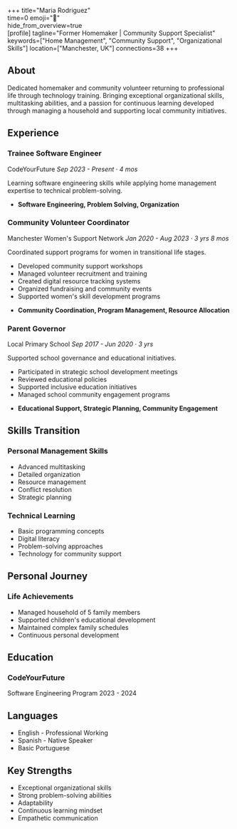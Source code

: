 +++ 
title="Maria Rodriguez"  
time=0 
emoji="👤"  
hide_from_overview=true  
[profile] 
tagline="Former Homemaker | Community Support Specialist" 
keywords=["Home Management", "Community Support", "Organizational Skills"] 
location=["Manchester, UK"] 
connections=38 
+++

## About

Dedicated homemaker and community volunteer returning to professional life through technology training. Bringing exceptional organizational skills, multitasking abilities, and a passion for continuous learning developed through managing a household and supporting local community initiatives.

## Experience

### Trainee Software Engineer

CodeYourFuture
_Sep 2023 - Present · 4 mos_

Learning software engineering skills while applying home management expertise to technical problem-solving.

- **Software Engineering, Problem Solving, Organization**

### Community Volunteer Coordinator

Manchester Women's Support Network
_Jan 2020 - Aug 2023 · 3 yrs 8 mos_

Coordinated support programs for women in transitional life stages.

- Developed community support workshops
- Managed volunteer recruitment and training
- Created digital resource tracking systems
- Organized fundraising and community events
- Supported women's skill development programs

* **Community Coordination, Program Management, Resource Allocation**

### Parent Governor

Local Primary School
_Sep 2017 - Jun 2020 · 3 yrs_

Supported school governance and educational initiatives.

- Participated in strategic school development meetings
- Reviewed educational policies
- Supported inclusive education initiatives
- Managed school community engagement programs

* **Educational Support, Strategic Planning, Community Engagement**

## Skills Transition

### Personal Management Skills

- Advanced multitasking
- Detailed organization
- Resource management
- Conflict resolution
- Strategic planning

### Technical Learning

- Basic programming concepts
- Digital literacy
- Problem-solving approaches
- Technology for community support

## Personal Journey

### Life Achievements

- Managed household of 5 family members
- Supported children's educational development
- Maintained complex family schedules
- Continuous personal development

## Education

### CodeYourFuture

Software Engineering Program
2023 - 2024

## Languages

- English - Professional Working
- Spanish - Native Speaker
- Basic Portuguese

## Key Strengths

- Exceptional organizational skills
- Strong problem-solving abilities
- Adaptability
- Continuous learning mindset
- Empathetic communication
